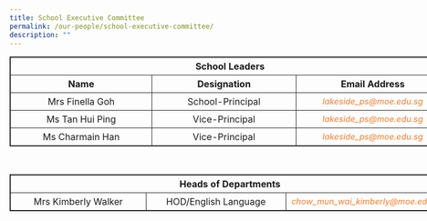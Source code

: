 ```yaml
---
title: School Executive Committee
permalink: /our-people/school-executive-committee/
description: ""
---
```

<table style="border: 1px solid rgb(42, 42, 42); width: 773px;">
<tr>
<td width="773" colspan="3" style="padding: 5px; text-align: center; border: 1px solid rgb(42, 42, 42); vertical-align: middle;"><b>School Leaders</b></td></tr>
<tr>
<td width="279" style="padding: 5px; text-align: center; border: 1px solid rgb(42, 42, 42); vertical-align: middle;"><b>Name</b></td>
<td width="279" style="padding: 5px; text-align: center; border: 1px solid rgb(42, 42, 42); vertical-align: middle;"><b>Designation</b></td>
<td width="279" style="padding: 5px; text-align: center; border: 1px solid rgb(42, 42, 42); vertical-align: middle;"><b>Email Address</td></tr>
<tr>
<td width="279" style="padding: 5px; text-align: center; border: 1px solid rgb(42, 42, 42); vertical-align: middle;">Mrs Finella Goh</td>
<td width="279" style="padding: 5px; text-align: center; border: 1px solid rgb(42, 42, 42); vertical-align: middle;">School-Principal</td>
<td width="279" style="padding: 5px; text-align: center; border: 1px solid rgb(42, 42, 42); vertical-align: middle;"><i style="font-size:11pt; color: rgb(237, 125, 49);">lakeside_ps@moe.edu.sg</i></td></tr>
<tr>
<td width="279" style="padding: 5px; text-align: center; border: 1px solid rgb(42, 42, 42); vertical-align: middle;">Ms Tan Hui Ping</td>
<td width="279" style="padding: 5px; text-align: center; border: 1px solid rgb(42, 42, 42); vertical-align: middle;">Vice-Principal</td>
<td width="279" style="padding: 5px; text-align: center; border: 1px solid rgb(42, 42, 42); vertical-align: middle;"><i style="font-size:11pt; color: rgb(237, 125, 49);">lakeside_ps@moe.edu.sg</i></td></tr>
<tr>
<td width="279" style="padding: 5px; text-align: center; border: 1px solid rgb(42, 42, 42); vertical-align: middle;">Ms Charmain Han</td>
<td width="279" style="padding: 5px; text-align: center; border: 1px solid rgb(42, 42, 42); vertical-align: middle;">Vice-Principal</td>
<td width="279" style="padding: 5px; text-align: center; border: 1px solid rgb(42, 42, 42); vertical-align: middle;"><i style="font-size:11pt; color: rgb(237, 125, 49);">lakeside_ps@moe.edu.sg</i></td></tr>
</table>
<br>
<table style="border: 1px solid rgb(42, 42, 42); width: 773px;">
<tr>
<td width="279" colspan="3" style="padding: 5px; text-align: center; border: 1px solid rgb(42, 42, 42); vertical-align: middle;"><b>Heads of Departments</b></td></tr>
<tr>
<td width="279" style="padding: 5px; text-align: center; border: 1px solid rgb(42, 42, 42); vertical-align: middle;">Mrs Kimberly Walker</td>
<td width="279" style="padding: 5px; text-align: center; border: 1px solid rgb(42, 42, 42); vertical-align: middle;">HOD/English Language</td>
<td width="279" style="padding: 5px; text-align: center; border: 1px solid rgb(42, 42, 42); vertical-align: middle;"><i style="font-size:11pt; color: rgb(237, 125, 49);">chow_mun_wai_kimberly@moe.edu.sg<i></td></tr>
<tr>
</table>